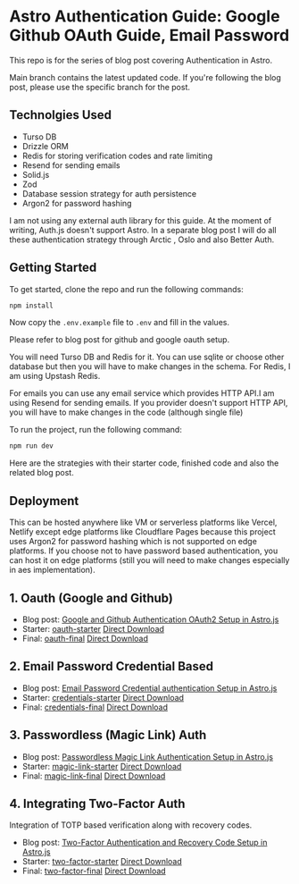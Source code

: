 # Astro Authentication Guide: Google Github OAuth Guide, Email Password

This repo is for the series of blog post covering Authentication in Astro.

Main branch contains the latest updated code. If you're following the blog post, please use the specific branch for the post.

## Technolgies Used

- Turso DB
- Drizzle ORM
- Redis for storing verification codes and rate limiting
- Resend for sending emails
- Solid.js
- Zod
- Database session strategy for auth persistence
- Argon2 for password hashing

I am not using any external auth library for this guide. At the moment of writing, Auth.js doesn't support Astro. In a separate blog post I will do all these authentication strategy through Arctic , Oslo and also Better Auth.

## Getting Started

To get started, clone the repo and run the following commands:

```bash
npm install
``` 

Now copy the `.env.example` file to `.env` and fill in the values.

Please refer to blog post for github and google oauth setup.

You will need Turso DB and Redis for it. You can use sqlite or choose other database but then you will have to make changes in the schema. For Redis, I am using Upstash Redis.

For emails you can use any email service which provides HTTP API.I am using Resend for sending emails. If you provider doesn't support HTTP API, you will have to make changes in the code (although single file) 

To run the project, run the following command:

```bash
npm run dev 
``` 

Here are the strategies with their starter code, finished code and also the related blog post.

## Deployment

This can be hosted anywhere like VM or serverless platforms like Vercel, Netlify except edge platforms like Cloudflare Pages because this project uses Argon2 for password hashing which is not supported on edge platforms. If you choose not to have password based authentication, you can host it on edge platforms (still you will need to make changes especially in aes implementation).

## 1. Oauth (Google and Github)

- Blog post: [Google and Github Authentication OAuth2 Setup in Astro.js](https://everythingcs.dev/blog/astro-js-auth-oauth-github-google-auth-guide/)
- Starter: [oauth-starter](https://github.com/ksjitendra18/astro-js-auth-oauth-passwordless-credentials/tree/oauth-starter)  [Direct Download](https://github.com/ksjitendra18/astro-js-auth-oauth-passwordless-credentials/archive/refs/heads/oauth-starter.zip)
- Final: [oauth-final](https://github.com/ksjitendra18/astro-js-auth-oauth-passwordless-credentials/tree/oauth-final)  [Direct Download](https://github.com/ksjitendra18/astro-js-auth-oauth-passwordless-credentials/archive/refs/heads/oauth-final.zip)

## 2. Email Password Credential Based

- Blog post: [Email Password Credential authentication Setup in Astro.js](https://everythingcs.dev/blog/astro-js-email-password-credential-authentication/)
- Starter: [credentials-starter](https://github.com/ksjitendra18/astro-js-auth-oauth-passwordless-credentials/tree/credentials-starter)  [Direct Download](https://github.com/ksjitendra18/astro-js-auth-oauth-passwordless-credentials/archive/refs/heads/credentials-starter.zip)
- Final: [credentials-final](https://github.com/ksjitendra18/astro-js-auth-oauth-passwordless-credentials/tree/credentials-final)  [Direct Download](https://github.com/ksjitendra18/astro-js-auth-oauth-passwordless-credentials/archive/refs/heads/credentials-final.zip)

## 3. Passwordless (Magic Link) Auth

- Blog post: [Passwordless Magic Link Authentication Setup in Astro.js](https://everythingcs.dev/blog/astro-js-passwordless-magic-link-authentication/)
- Starter: [magic-link-starter](https://github.com/ksjitendra18/astro-js-auth-oauth-passwordless-credentials/tree/credentials-starter)  [Direct Download](https://github.com/ksjitendra18/astro-js-auth-oauth-passwordless-credentials/archive/refs/heads/magic-link-starter.zip)
- Final: [magic-link-final](https://github.com/ksjitendra18/astro-js-auth-oauth-passwordless-credentials/tree/magic-link-final)  [Direct Download](https://github.com/ksjitendra18/astro-js-auth-oauth-passwordless-credentials/archive/refs/heads/magic-link-final.zip)

## 4. Integrating Two-Factor Auth

Integration of TOTP based verification along with recovery codes.

- Blog post: [Two-Factor Authentication and Recovery Code Setup in Astro.js](https://everythingcs.dev/blog/astro-js-two-multi-factor-authentication-totp-recovery-codes/)
- Starter: [two-factor-starter](https://github.com/ksjitendra18/astro-js-auth-oauth-passwordless-credentials/tree/credentials-starter)  [Direct Download](https://github.com/ksjitendra18/astro-js-auth-oauth-passwordless-credentials/archive/refs/heads/two-factor-starter.zip)
- Final: [two-factor-final](https://github.com/ksjitendra18/astro-js-auth-oauth-passwordless-credentials/tree/two-factor-final)  [Direct Download](https://github.com/ksjitendra18/astro-js-auth-oauth-passwordless-credentials/archive/refs/heads/two-factor-final.zip)
  
